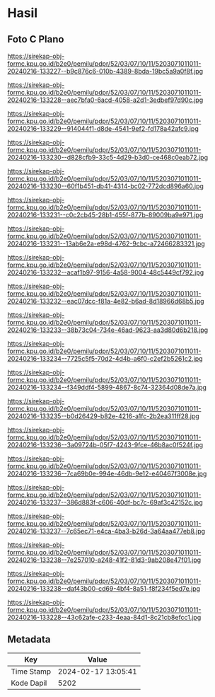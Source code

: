 # Hasil

## Foto C Plano

https://sirekap-obj-formc.kpu.go.id/b2e0/pemilu/pdpr/52/03/07/10/11/5203071011011-20240216-133227--b9c876c6-010b-4389-8bda-19bc5a9a0f8f.jpg

https://sirekap-obj-formc.kpu.go.id/b2e0/pemilu/pdpr/52/03/07/10/11/5203071011011-20240216-133228--aec7bfa0-6acd-4058-a2d1-3edbef97d90c.jpg

https://sirekap-obj-formc.kpu.go.id/b2e0/pemilu/pdpr/52/03/07/10/11/5203071011011-20240216-133229--914044f1-d8de-4541-9ef2-fd178a42afc9.jpg

https://sirekap-obj-formc.kpu.go.id/b2e0/pemilu/pdpr/52/03/07/10/11/5203071011011-20240216-133230--d828cfb9-33c5-4d29-b3d0-ce468c0eab72.jpg

https://sirekap-obj-formc.kpu.go.id/b2e0/pemilu/pdpr/52/03/07/10/11/5203071011011-20240216-133230--60f1b451-db41-4314-bc02-772dcd896a60.jpg

https://sirekap-obj-formc.kpu.go.id/b2e0/pemilu/pdpr/52/03/07/10/11/5203071011011-20240216-133231--c0c2cb45-28b1-455f-877b-89009ba9e971.jpg

https://sirekap-obj-formc.kpu.go.id/b2e0/pemilu/pdpr/52/03/07/10/11/5203071011011-20240216-133231--13ab6e2a-e98d-4762-9cbc-a72466283321.jpg

https://sirekap-obj-formc.kpu.go.id/b2e0/pemilu/pdpr/52/03/07/10/11/5203071011011-20240216-133232--acaf1b97-9156-4a58-9004-48c5449cf792.jpg

https://sirekap-obj-formc.kpu.go.id/b2e0/pemilu/pdpr/52/03/07/10/11/5203071011011-20240216-133232--eac07dcc-f81a-4e82-b6ad-8d18966d68b5.jpg

https://sirekap-obj-formc.kpu.go.id/b2e0/pemilu/pdpr/52/03/07/10/11/5203071011011-20240216-133233--38b73c04-734e-46ad-9623-aa3d80d6b218.jpg

https://sirekap-obj-formc.kpu.go.id/b2e0/pemilu/pdpr/52/03/07/10/11/5203071011011-20240216-133234--7725c5f5-70d2-4d4b-a6f0-c2ef2b5261c2.jpg

https://sirekap-obj-formc.kpu.go.id/b2e0/pemilu/pdpr/52/03/07/10/11/5203071011011-20240216-133234--f349ddf4-5899-4867-8c74-32364d08de7a.jpg

https://sirekap-obj-formc.kpu.go.id/b2e0/pemilu/pdpr/52/03/07/10/11/5203071011011-20240216-133235--b0d26429-b82e-4216-a1fc-2b2ea311ff28.jpg

https://sirekap-obj-formc.kpu.go.id/b2e0/pemilu/pdpr/52/03/07/10/11/5203071011011-20240216-133236--3a09724b-05f7-4243-9fce-46b8ac0f524f.jpg

https://sirekap-obj-formc.kpu.go.id/b2e0/pemilu/pdpr/52/03/07/10/11/5203071011011-20240216-133236--7ca69b0e-994e-46db-9e12-e40467f3008e.jpg

https://sirekap-obj-formc.kpu.go.id/b2e0/pemilu/pdpr/52/03/07/10/11/5203071011011-20240216-133237--386d883f-c606-40df-bc7c-69af3c42152c.jpg

https://sirekap-obj-formc.kpu.go.id/b2e0/pemilu/pdpr/52/03/07/10/11/5203071011011-20240216-133237--7c65ec71-e4ca-4ba3-b26d-3a64aa477eb8.jpg

https://sirekap-obj-formc.kpu.go.id/b2e0/pemilu/pdpr/52/03/07/10/11/5203071011011-20240216-133238--7e257010-a248-41f2-81d3-9ab208e47f01.jpg

https://sirekap-obj-formc.kpu.go.id/b2e0/pemilu/pdpr/52/03/07/10/11/5203071011011-20240216-133238--daf43b00-cd69-4bf4-8a51-f8f234f5ed7e.jpg

https://sirekap-obj-formc.kpu.go.id/b2e0/pemilu/pdpr/52/03/07/10/11/5203071011011-20240216-133228--43c62afe-c233-4eaa-84d1-8c21cb8efcc1.jpg


## Metadata

| Key        | Value               |
| ---------- | ------------------- |
| Time Stamp | 2024-02-17 13:05:41 |
| Kode Dapil | 5202                |



